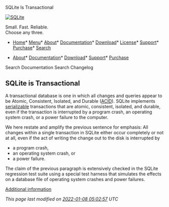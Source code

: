 




SQLite Is Transactional




[![SQLite](images/sqlite370_banner.gif)](index.html)


Small. Fast. Reliable.  
Choose any three.


* [Home](index.html)* [Menu](javascript:void(0))* [About](about.html)* [Documentation](docs.html)* [Download](download.html)* [License](copyright.html)* [Support](support.html)* [Purchase](prosupport.html)* [Search](javascript:void(0))




* [About](about.html)* [Documentation](docs.html)* [Download](download.html)* [Support](support.html)* [Purchase](prosupport.html)






Search Documentation
Search Changelog







## SQLite is Transactional


A transactional database is one in which all changes and queries
appear to be
Atomic, Consistent, Isolated, and Durable
([ACID](http://en.wikipedia.org/wiki/ACID)).
SQLite implements 
[serializable](http://en.wikipedia.org/wiki/Serializability)
transactions that are atomic, consistent, isolated, and durable,
even if the transaction is interrupted by a program crash, an
operating system crash, or a power failure to the computer.




We here restate and amplify the previous sentence for emphasis:
All changes within a single transaction in SQLite either occur
completely or not at all, even if the act of writing the change
out to the disk is interrupted by
* a program crash,
* an operating system crash, or
* a power failure.




The claim of the previous paragraph is extensively checked in the
SQLite regression test suite using a special test harness that 
simulates the effects on a database file of operating system crashes 
and power failures.




[Additional information](atomiccommit.html)



*This page last modified on [2022\-01\-08 05:02:57](https://sqlite.org/docsrc/honeypot) UTC* 






